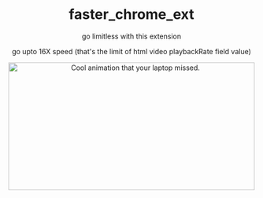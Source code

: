 <h1 align="center">faster_chrome_ext</h1>

<p align="center">go limitless with this extension </p>
<p align="center">go upto 16X speed (that's the limit of html video playbackRate field value) </p>
<p align="center"><img src="https://y.yarn.co/1bf77e2e-aaba-4fd3-9e3b-b014561b33fc_text.gif" alt="Cool animation that your laptop missed." height="260" width="500"></p>
